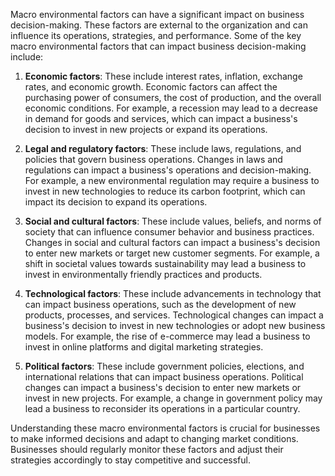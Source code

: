 Macro environmental factors can have a significant impact on business decision-making. These factors are external to the organization and can influence its operations, strategies, and performance. Some of the key macro environmental factors that can impact business decision-making include:

1. **Economic factors**: These include interest rates, inflation, exchange rates, and economic growth. Economic factors can affect the purchasing power of consumers, the cost of production, and the overall economic conditions. For example, a recession may lead to a decrease in demand for goods and services, which can impact a business's decision to invest in new projects or expand its operations.

2. **Legal and regulatory factors**: These include laws, regulations, and policies that govern business operations. Changes in laws and regulations can impact a business's operations and decision-making. For example, a new environmental regulation may require a business to invest in new technologies to reduce its carbon footprint, which can impact its decision to expand its operations.

3. **Social and cultural factors**: These include values, beliefs, and norms of society that can influence consumer behavior and business practices. Changes in social and cultural factors can impact a business's decision to enter new markets or target new customer segments. For example, a shift in societal values towards sustainability may lead a business to invest in environmentally friendly practices and products.

4. **Technological factors**: These include advancements in technology that can impact business operations, such as the development of new products, processes, and services. Technological changes can impact a business's decision to invest in new technologies or adopt new business models. For example, the rise of e-commerce may lead a business to invest in online platforms and digital marketing strategies.

5. **Political factors**: These include government policies, elections, and international relations that can impact business operations. Political changes can impact a business's decision to enter new markets or invest in new projects. For example, a change in government policy may lead a business to reconsider its operations in a particular country.

Understanding these macro environmental factors is crucial for businesses to make informed decisions and adapt to changing market conditions. Businesses should regularly monitor these factors and adjust their strategies accordingly to stay competitive and successful.
